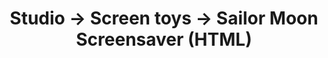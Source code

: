 ---
layout: wip.njk
title: Studio → Screen toys → Sailor Moon Screensaver (HTML)
intro: Coming soon.
---
